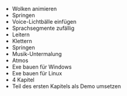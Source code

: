 * Wolken animieren
* Springen
* Voice-Lichtbälle einfügen
* Sprachsegmente zufällig
* Leitern
* Klettern
* Springen
* Musik-Untermalung
* Atmos
* Exe bauen für Windows
* Exe bauen für Linux
* 4 Kapitel
* Teil des ersten Kapitels als Demo umsetzen